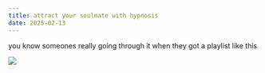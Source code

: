 ```yaml
---
title: attract your soulmate with hypnosis
date: 2025-02-13
---
```


you know someones really going through it when they got a playlist like this

![](https://i.imgur.com/MQG9b9g.png)
